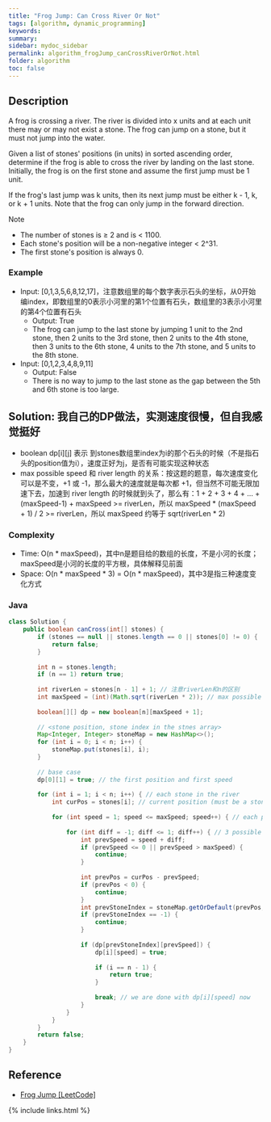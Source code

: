 ```yaml
---
title: "Frog Jump: Can Cross River Or Not"
tags: [algorithm, dynamic_programming]
keywords:
summary:
sidebar: mydoc_sidebar
permalink: algorithm_frogJump_canCrossRiverOrNot.html
folder: algorithm
toc: false
---
```


## Description
A frog is crossing a river. The river is divided into x units and at each unit there may or may not exist a stone. The frog can jump on a stone, but it must not jump into the water.

Given a list of stones' positions (in units) in sorted ascending order, determine if the frog is able to cross the river by landing on the last stone. Initially, the frog is on the first stone and assume the first jump must be 1 unit.

If the frog's last jump was k units, then its next jump must be either k - 1, k, or k + 1 units. Note that the frog can only jump in the forward direction.

Note
* The number of stones is ≥ 2 and is < 1100.
* Each stone's position will be a non-negative integer < 2^31.
* The first stone's position is always 0.

### Example
* Input: [0,1,3,5,6,8,12,17]，注意数组里的每个数字表示石头的坐标，从0开始编index，即数组里的0表示小河里的第1个位置有石头，数组里的3表示小河里的第4个位置有石头
  * Output: True
  * The frog can jump to the last stone by jumping 1 unit to the 2nd stone, then 2 units to the 3rd stone, then 2 units to the 4th stone, then 3 units to the 6th stone, 4 units to the 7th stone, and 5 units to the 8th stone.
* Input: [0,1,2,3,4,8,9,11]
  * Output: False
  * There is no way to jump to the last stone as the gap between the 5th and 6th stone is too large.

## Solution: 我自己的DP做法，实测速度很慢，但自我感觉挺好
* boolean dp[i][j] 表示 到stones数组里index为i的那个石头的时候（不是指石头的position值为i），速度正好为j，是否有可能实现这种状态
* max possible speed 和 river length 的关系：按这题的题意，每次速度变化可以是不变，+1 或 -1，那么最大的速度就是每次都 +1，但当然不可能无限加速下去，加速到 river length 的时候就到头了，那么有：1 + 2 + 3 + 4 + ... + (maxSpeed-1) + maxSpeed >= riverLen，所以 maxSpeed * (maxSpeed + 1) / 2 >= riverLen，所以 maxSpeed 约等于 sqrt(riverLen * 2)

### Complexity
* Time: O(n * maxSpeed)，其中n是题目给的数组的长度，不是小河的长度；maxSpeed是小河的长度的平方根，具体解释见前面
* Space: O(n * maxSpeed * 3) = O(n * maxSpeed)，其中3是指三种速度变化方式

### Java
```java
class Solution {
    public boolean canCross(int[] stones) {
        if (stones == null || stones.length == 0 || stones[0] != 0) {
            return false;
        }
        
        int n = stones.length;
        if (n == 1) return true;
        
        int riverLen = stones[n - 1] + 1; // 注意riverLen和n的区别
        int maxSpeed = (int)(Math.sqrt(riverLen * 2)); // max possible speed
        
        boolean[][] dp = new boolean[n][maxSpeed + 1];
        
        // <stone position, stone index in the stnes array>
        Map<Integer, Integer> stoneMap = new HashMap<>();
        for (int i = 0; i < n; i++) {
            stoneMap.put(stones[i], i);
        }
        
        // base case
        dp[0][1] = true; // the first position and first speed
        
        for (int i = 1; i < n; i++) { // each stone in the river
            int curPos = stones[i]; // current position (must be a stone)
            
            for (int speed = 1; speed <= maxSpeed; speed++) { // each possible speed
                
                for (int diff = -1; diff <= 1; diff++) { // 3 possible prev speeds
                    int prevSpeed = speed + diff;
                    if (prevSpeed <= 0 || prevSpeed > maxSpeed) {
                        continue;
                    }
                    
                    int prevPos = curPos - prevSpeed;
                    if (prevPos < 0) {
                        continue;
                    }
                    int prevStoneIndex = stoneMap.getOrDefault(prevPos, -1);
                    if (prevStoneIndex == -1) {
                        continue;
                    }
                    
                    if (dp[prevStoneIndex][prevSpeed]) {
                        dp[i][speed] = true;
                        
                        if (i == n - 1) {
                            return true;
                        }
                        
                        break; // we are done with dp[i][speed] now
                    }
                }
            }
        }
        return false;
    }
}
```

## Reference
* [Frog Jump [LeetCode]](https://leetcode.com/problems/frog-jump/description/)

{% include links.html %}
